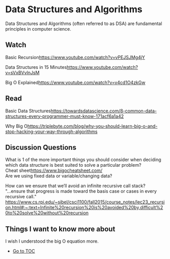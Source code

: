 # Data Structures and Algorithms

Data Structures and Algorithms (often referred to as DSA) are fundamental principles in computer science.  


## Watch

Basic Recursion<https://www.youtube.com/watch?v=vPEJSJMg4jY>  

Data Structures in 15 Minutes<https://www.youtube.com/watch?v=sVxBVvlnJsM>  

Big O Explained<https://www.youtube.com/watch?v=v4cd1O4zkGw>  

## Read
Basic Data Structures<https://towardsdatascience.com/8-common-data-structures-every-programmer-must-know-171acf6a1a42>  

Why Big O<https://triplebyte.com/blog/why-you-should-learn-big-o-and-stop-hacking-your-way-through-algorithms>  

## Discussion Questions

What is 1 of the more important things you should consider when deciding which data structure is best suited to solve a particular problem?  
Cheat sheet<https://www.bigocheatsheet.com/>  
Are we using fixed data or variable/changing data?

How can we ensure that we’ll avoid an infinite recursive call stack?  
"...ensure that progress is made toward the basis case or cases in every recursive call."
<https://www.cs.rpi.edu/~sibel/csci1100/fall2015/course_notes/lec23_recursion.html#:~:text=Infinite%20recursion%20is%20avoided%20by,difficult%20to%20solve%20without%20recursion>


## Things I want to know more about  

I wish I understood the big O equation more.  

- [Go to TOC](README.md)  

